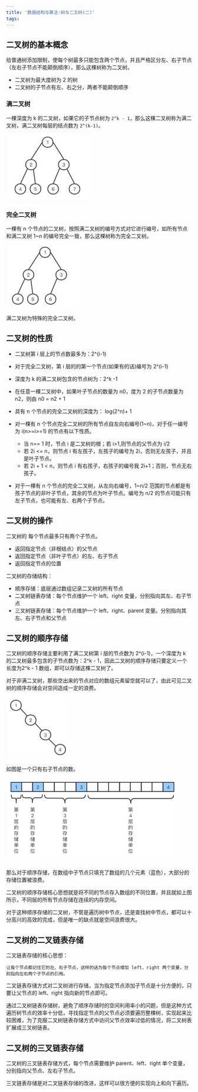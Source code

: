 ```yaml
---
title: '数据结构与算法:树与二叉树(二)'
tags:
---
```



## 二叉树的基本概念

给普通树添加限制，使每个树最多只能包含两个节点，并且严格区分左、右子节点（左右子节点不能颠倒顺序），那么这棵树称为二叉树。

* 二叉树为最大度树为 2 的树
* 二叉树的子节点有左、右之分，两者不能颠倒顺序
  
### 满二叉树

一棵深度为 k 的二叉树，如果它的子节点树为 `2^k - 1`，那么这棵二叉树称为满二叉树，满二叉树每层的结点数为 `2^(k-1)`。

![](/source/images/2019_12_17_02.png)

### 完全二叉树

一棵有 n 个节点的二叉树，按照满二叉树的编号方式对它进行编号，如所有节点和满二叉树 1~n 的编号完全一致，那么这棵树称为完全二叉树。

![](/source/images/2019_12_17_03.png)

满二叉树为特殊的完全二叉树。


## 二叉树的性质


* 二叉树第 i 层上的节点数最多为：2^(i-1)
* 对于完全二叉树，第 i 层的的第一个节点(如果有的话)编号为 2^(i-1)
* 深度为 k 的满二叉树包含的节点树为：2^k -1
* 在任意一棵二叉树中，如果叶子节点的数量为 n0，度为 2 的子节点数量为 n2，则由 n0 = n2 + 1
* 具有 n 个节点的完全二叉树的深度为： log(2^n)+ 1
* 对一棵有 n 个节点完全二叉树的所有节点自左向右编号(1~n)，对于任一编号为 i(n>=i>=1) 的节点有以下性质。

    * 当 n== 1 时，节点 i 是二叉树的根；若 i>1,则节点的父节点为 i/2
    * 若 2i <= n，则节点 i 有左孩子，左孩子的编号为 2i，否则无左孩子，并且是叶子节点。
    * 若 2i + 1 < n，则节点 i 有右孩子，右孩子的编号我 2i+1；否则，节点无右孩子。
* 对于一棵有 n 个节点的完全二叉树，从左向右编号，1~n/2 范围的节点都是有孩子节点的非叶子节点，其余的节点为叶子节点。编号为 n/2 的节点可能只有左子节点，也可能有左、右两个子节点。


## 二叉树的操作


二叉树的 每个节点最多只有两个子节点。


* 返回指定节点（非根结点）的父节点
* 返回指定节点（非叶子节点）的左、右子节点
* 返回指定节点的位置


二叉树的存储结构：

* 顺序存储：底层通过数组记录二叉树的所有节点
* 二叉树链表存储：每个节点维护一个 left、right 变量，分别指向其左、右子节点
* 三叉树链表存储：每个节点维护一个 left、right、parent 变量。分别指向其左、右子节点和父节点


## 二叉树的顺序存储


二叉树的顺序存储主要利用了满二叉树第 i 层的节点数为 2^(i-1)，一个深度为 k 的二叉树最多包含的子节点数为：2^k - 1，因此二叉树的顺序存储只要定义一个长度为2^k - 1 数组，即可以存储这棵二叉树了。

对于非满二叉树，那些空出来的节点对应的数组元素留空就可以了，由此可见二叉树的顺序存储会对空间造成一定的浪费。




![](/source/images/2019_12_18_01.png)


如图是一个只有右子节点的数。

![](/source/images/2019_12_18_02.png)



那么对于顺序存储，在数组中子节点只填充了数组的几个元素（蓝色），大部分的存储位置被浪费。


二叉树的顺序存储核心思想就是将不同的节点存入数组的不同位置，并且就如上图所示，不同层的所有节点存储在连续的内存空间。

对于这种顺序存储的二叉树，不管是遍历树中节点，还是查找树中节点，都可以十分高兴的高效的完成，但是唯一的缺点就是空间浪费很大。


## 二叉树的二叉链表存储

二叉链表存储的核心思想：

    让每个节点都记住它的左、右子节点，这样的话为每个节点增加 left、right 两个变量，分别指向左右两个子节点的引用。

二叉链表存储方式对二叉树进行存储，当为指定节点添加子节点是十分方便的，只要让父节点的 left、right 指向新的节点即可。


通过二叉树链表存储树，避免了顺序存储时的空间利用率小的问题，但是这种方式遍历树节点的效率十分低，寻找指定节点的父节点必须要遍历整棵树，实现起来比较困难，为了克服二叉树链表存储方式中访问父节点效率过低的情况，将二叉树表扩展成三叉树链表。


## 二叉树的三叉链表存储


二叉树的三叉链表存储方式，每个节点需要维护 parent、left、right 单个变量，分别指向父节点、左右子节点。


三叉链表存储是对二叉链表存储的改进，这样可以很方便的实现向上和向下遍历。